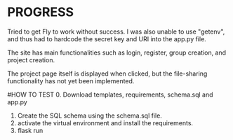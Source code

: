 # PROGRESS  

Tried to get Fly to work without success.
I was also unable to use "getenv", and thus had to hardcode the secret key and URI into the app.py file.


The site has main functionalities such as login, register, group creation, and project creation.

The project page itself is displayed when clicked, but the file-sharing functionality has not yet been implemented.

#HOW TO TEST
0. Download templates, requirements, schema.sql and app.py
1. Create the SQL schema using the schema.sql file.
2. activate the virtual environment and install the requirements.
3. flask run



